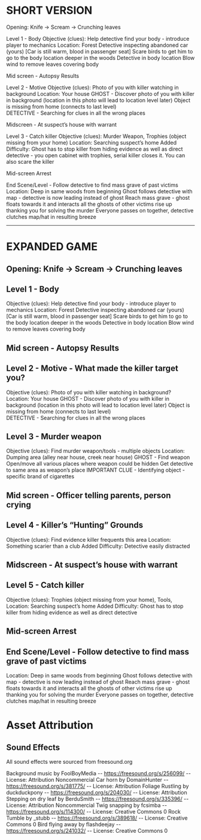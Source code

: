 # SHORT VERSION

Opening: Knife -> Scream -> Crunching leaves

Level 1 - Body
  Objective (clues): Help detective find your body - introduce player to mechanics
  Location: Forest
    Detective inspecting abandoned car (yours) [Car is still warm, blood in passenger seat]
      Scare birds to get him to go to the body location deeper in the woods
    Detective in body location
      Blow wind to remove leaves covering body

Mid screen - Autopsy Results

Level 2 - Motive
  Objective (clues): Photo of you with killer watching in background
  Location: Your house
    GHOST - Discover photo of you with killer in background (location in this photo will lead to location level later)
            Object is missing from home (connects to last level)        
    DETECTIVE - Searching for clues in all the wrong places

Midscreen - At suspect’s house with warrant

Level 3 - Catch killer
  Objective (clues): Murder Weapon, Trophies (object missing from your home)
  Location: Searching suspect’s home 
  Added Difficulty: Ghost has to stop killer from hiding evidence as well as direct detective
    - you open cabinet with trophies, serial killer closes it. You can also scare the killer

Mid-screen Arrest

End Scene/Level - Follow detective to find mass grave of past victims 
  Location: Deep in same woods from beginning 
    Ghost follows detective with map - detective is now leading instead of ghost
    Reach mass grave - ghost floats towards it and interacts
    all the ghosts of other victims rise up thanking you for solving the murder
    Everyone passes on together, detective clutches map/hat in resulting breeze


---

# EXPANDED GAME

## Opening: Knife -> Scream -> Crunching leaves

## Level 1 - Body
  Objective (clues): Help detective find your body - introduce player to mechanics
  Location: Forest
    Detective inspecting abandoned car (yours) [Car is still warm, blood in passenger seat]
      Scare birds to get him to go to the body location deeper in the woods
    Detective in body location
      Blow wind to remove leaves covering body

## Mid screen - Autopsy Results

## Level 2 - Motive - What made the killer target you?
  Objective (clues): Photo of you with killer watching in background?
  Location: Your house
    GHOST - Discover photo of you with killer in background (location in this photo will lead to location level later)
            Object is missing from home (connects to last level)        
    DETECTIVE - Searching for clues in all the wrong places

## Level 3 - Murder weapon
  Objective (clues): Find murder weapon/tools - multiple objects
  Location: Dumping area (alley near house, creek near house)
    GHOST - Find weapon
      Open/move all various places where weapon could be hidden
    Get detective to same area as weapon’s place
    IMPORTANT CLUE - Identifying object - specific brand of cigarettes

## Mid screen - Officer telling parents, person crying

## Level 4 - Killer’s “Hunting” Grounds
  Objective (clues): Find evidence killer frequents this area
  Location: Something scarier than a club
  Added Difficulty: Detective easily distracted

## Midscreen - At suspect’s house with warrant

## Level 5 - Catch killer
  Objective (clues): Trophies (object missing from your home), Tools, 
  Location: Searching suspect’s home 
  Added Difficulty: Ghost has to stop killer from hiding evidence as well as direct detective

## Mid-screen Arrest

## End Scene/Level - Follow detective to find mass grave of past victims 
  Location: Deep in same woods from beginning 
    Ghost follows detective with map - detective is now leading instead of ghost
    Reach mass grave - ghost floats towards it and interacts
    all the ghosts of other victims rise up thanking you for solving the murder
    Everyone passes on together, detective clutches map/hat in resulting breeze

# Asset Attribution

## Sound Effects
All sound effects were sourced from freesound.org

Background music by FoolBoyMedia -- https://freesound.org/s/256099/ -- License: Attribution Noncommercial
Car horn by DomainHunter -- https://freesound.org/s/381775/ -- License: Attribution
Foliage Rustling by duckduckpony -- https://freesound.org/s/204030/ -- License: Attribution
Stepping on dry leaf by BerduSmith -- https://freesound.org/s/335396/ -- License: Attribution Noncommercial
Twig snapping by fcsimba -- https://freesound.org/s/114300/ -- License: Creative Commons 0
Rock Tumble by _stubb -- https://freesound.org/s/389618/ -- License: Creative Commons 0
Bird flying away by flashdeejay -- https://freesound.org/s/241032/ -- License: Creative Commons 0
